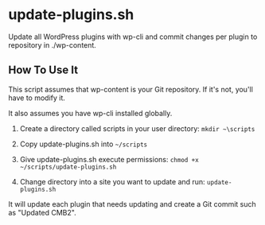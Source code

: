 # update-plugins.sh
Update all WordPress plugins with wp-cli and commit changes per plugin to repository in ./wp-content.

## How To Use It
This script assumes that wp-content is your Git repository. If it's not, you'll have to modify it.

It also assumes you have wp-cli installed globally. 

1. Create a directory called scripts in your user directory:
  `mkdir ~\scripts`

2. Copy update-plugins.sh into `~/scripts`
3. Give update-plugins.sh execute permissions:
  `chmod +x ~/scripts/update-plugins.sh`

4. Change directory into a site you want to update and run:
  `update-plugins.sh`

It will update each plugin that needs updating and create a Git commit such as "Updated CMB2". 
